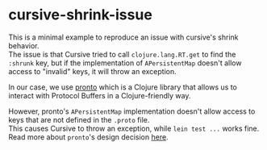 # cursive-shrink-issue

This is a minimal example to reproduce an issue with cursive's shrink behavior.  
The issue is that Cursive tried to call `clojure.lang.RT.get` to find the `:shrunk` key, but if the implementation of
`APersistentMap` doesn't allow access to "invalid" keys, it will throw an exception.

In our case, we use [pronto](https://github.com/AppsFlyer/pronto) which is a Clojure library that allows us to interact
with Protocol Buffers in a Clojure-friendly way.

However, pronto's `APersistentMap` implementation doesn't allow access to keys that are not defined in the `.proto`
file.  
This causes Cursive to throw an exception, while `lein test ...` works fine.  
Read more about `pronto`'s design
decision [here](https://github.com/AppsFlyer/pronto/tree/master?tab=readme-ov-file#fine-print---please-read).
